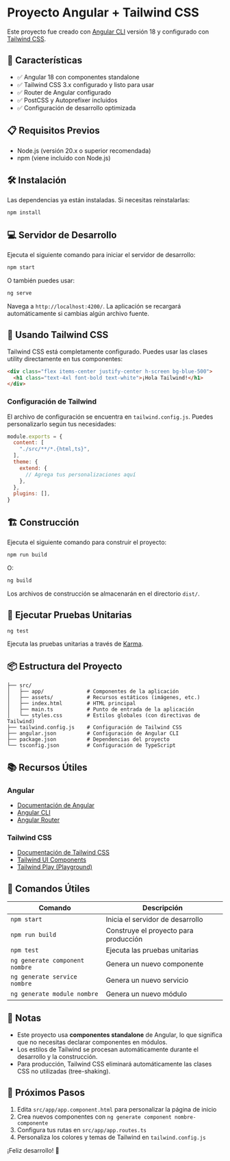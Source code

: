 # Proyecto Angular + Tailwind CSS

Este proyecto fue creado con [Angular CLI](https://github.com/angular/angular-cli) versión 18 y configurado con [Tailwind CSS](https://tailwindcss.com/).

## 🚀 Características

- ✅ Angular 18 con componentes standalone
- ✅ Tailwind CSS 3.x configurado y listo para usar
- ✅ Router de Angular configurado
- ✅ PostCSS y Autoprefixer incluidos
- ✅ Configuración de desarrollo optimizada

## 📋 Requisitos Previos

- Node.js (versión 20.x o superior recomendada)
- npm (viene incluido con Node.js)

## 🛠️ Instalación

Las dependencias ya están instaladas. Si necesitas reinstalarlas:

```bash
npm install
```

## 💻 Servidor de Desarrollo

Ejecuta el siguiente comando para iniciar el servidor de desarrollo:

```bash
npm start
```

O también puedes usar:

```bash
ng serve
```

Navega a `http://localhost:4200/`. La aplicación se recargará automáticamente si cambias algún archivo fuente.

## 🎨 Usando Tailwind CSS

Tailwind CSS está completamente configurado. Puedes usar las clases utility directamente en tus componentes:

```html
<div class="flex items-center justify-center h-screen bg-blue-500">
  <h1 class="text-4xl font-bold text-white">¡Hola Tailwind!</h1>
</div>
```

### Configuración de Tailwind

El archivo de configuración se encuentra en `tailwind.config.js`. Puedes personalizarlo según tus necesidades:

```javascript
module.exports = {
  content: [
    "./src/**/*.{html,ts}",
  ],
  theme: {
    extend: {
      // Agrega tus personalizaciones aquí
    },
  },
  plugins: [],
}
```

## 🏗️ Construcción

Ejecuta el siguiente comando para construir el proyecto:

```bash
npm run build
```

O:

```bash
ng build
```

Los archivos de construcción se almacenarán en el directorio `dist/`.

## 🧪 Ejecutar Pruebas Unitarias

```bash
ng test
```

Ejecuta las pruebas unitarias a través de [Karma](https://karma-runner.github.io).

## 📦 Estructura del Proyecto

```
├── src/
│   ├── app/              # Componentes de la aplicación
│   ├── assets/           # Recursos estáticos (imágenes, etc.)
│   ├── index.html        # HTML principal
│   ├── main.ts           # Punto de entrada de la aplicación
│   └── styles.css        # Estilos globales (con directivas de Tailwind)
├── tailwind.config.js    # Configuración de Tailwind CSS
├── angular.json          # Configuración de Angular CLI
├── package.json          # Dependencias del proyecto
└── tsconfig.json         # Configuración de TypeScript
```

## 📚 Recursos Útiles

### Angular
- [Documentación de Angular](https://angular.io/docs)
- [Angular CLI](https://angular.io/cli)
- [Angular Router](https://angular.io/guide/router)

### Tailwind CSS
- [Documentación de Tailwind CSS](https://tailwindcss.com/docs)
- [Tailwind UI Components](https://tailwindui.com/)
- [Tailwind Play (Playground)](https://play.tailwindcss.com/)

## 🤝 Comandos Útiles

| Comando | Descripción |
|---------|-------------|
| `npm start` | Inicia el servidor de desarrollo |
| `npm run build` | Construye el proyecto para producción |
| `npm test` | Ejecuta las pruebas unitarias |
| `ng generate component nombre` | Genera un nuevo componente |
| `ng generate service nombre` | Genera un nuevo servicio |
| `ng generate module nombre` | Genera un nuevo módulo |

## 📝 Notas

- Este proyecto usa **componentes standalone** de Angular, lo que significa que no necesitas declarar componentes en módulos.
- Los estilos de Tailwind se procesan automáticamente durante el desarrollo y la construcción.
- Para producción, Tailwind CSS eliminará automáticamente las clases CSS no utilizadas (tree-shaking).

## 🎯 Próximos Pasos

1. Edita `src/app/app.component.html` para personalizar la página de inicio
2. Crea nuevos componentes con `ng generate component nombre-componente`
3. Configura tus rutas en `src/app/app.routes.ts`
4. Personaliza los colores y temas de Tailwind en `tailwind.config.js`

¡Feliz desarrollo! 🚀
